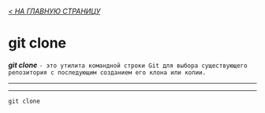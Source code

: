 ###### [< НА ГЛАВНУЮ СТРАНИЦУ](./readme.md)

# git clone
 ***git clone*** `- это утилита командной строки Git для выбора существующего репозитория с последующим созданием его клона или копии.`

---
---

```bash=
git clone
```